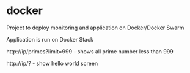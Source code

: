 # docker
Project to deploy monitoring and application on Docker/Docker Swarm

Application is run on Docker Stack

http://ip/primes?limit=999 - shows all prime number less than 999

http://ip/? - show hello world screen

